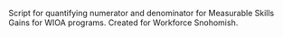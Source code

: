 Script for quantifying numerator and denominator for Measurable Skills Gains for WIOA programs. Created for Workforce Snohomish.
